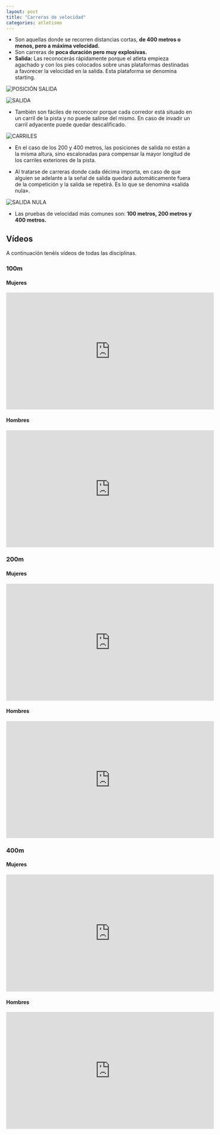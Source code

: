 ```yaml
---
layout: post
title: "Carreras de velocidad"
categories: atletismo
---
```


* Son aquellas donde se recorren distancias cortas, **de 400 metros o menos, pero a máxima velocidad.**
* Son carreras de **poca duración pero muy explosivas.** 
* **Salida:** Las reconocerás rápidamente porque el atleta empieza agachado y con los pies colocados sobre unas plataformas destinadas a favorecer la velocidad en la salida. Esta plataforma se denomina starting.

![POSICIÓN SALIDA](https://danieledufis.github.io/images_text/atletismo_posicion%20de%20salida.jpg)

![SALIDA](https://danieledufis.github.io/images_text/atletismo_salida%20carreras%20velocidad.jpg)
 
* También son fáciles de reconocer porque cada corredor está situado en un carril de la pista y no puede salirse del mismo. En caso de invadir un carril adyacente puede quedar descalificado.
 
![CARRILES](https://danieledufis.github.io/images_text/atletismo_carriles_atletismo.png)

* En el caso de los 200 y 400 metros, las posiciones de salida no están a la misma altura, sino escalonadas para compensar la mayor longitud de los carriles exteriores de la pista.

* Al tratarse de carreras donde cada décima importa, en caso de que alguien se adelante a la señal de salida quedará automáticamente fuera de la competición y la salida se repetirá. Es lo que se denomina «salida nula».

![SALIDA NULA](https://danieledufis.github.io/images_text/atletismo_salidanula1.jpg)

* Las pruebas de velocidad más comunes son: **100 metros, 200 metros y 400 metros.**

## Vídeos

A continuación tenéis vídeos de todas las disciplinas.

### 100m


#### Mujeres
<iframe width="560" height="315" src="https://www.youtube.com/embed/IsYWLvZ6JfY" frameborder="0" allow="accelerometer; autoplay; clipboard-write; encrypted-media; gyroscope; picture-in-picture" allowfullscreen></iframe>

#### Hombres
<iframe width="560" height="315" src="https://www.youtube.com/embed/AOk1hqzCj34" frameborder="0" allow="accelerometer; autoplay; clipboard-write; encrypted-media; gyroscope; picture-in-picture" allowfullscreen></iframe>

### 200m

#### Mujeres
<iframe width="560" height="315" src="https://www.youtube.com/embed/SL26sg2k8Fg" frameborder="0" allow="accelerometer; autoplay; clipboard-write; encrypted-media; gyroscope; picture-in-picture" allowfullscreen></iframe>

#### Hombres
<iframe width="560" height="315" src="https://www.youtube.com/embed/spNvEnFWucw" frameborder="0" allow="accelerometer; autoplay; clipboard-write; encrypted-media; gyroscope; picture-in-picture" allowfullscreen></iframe>

### 400m

#### Mujeres
<iframe width="560" height="315" src="https://www.youtube.com/embed/NK45noS8lzs" frameborder="0" allow="accelerometer; autoplay; clipboard-write; encrypted-media; gyroscope; picture-in-picture" allowfullscreen></iframe>

#### Hombres
<iframe width="560" height="315" src="https://www.youtube.com/embed/eyzezGw1M5w" frameborder="0" allow="accelerometer; autoplay; clipboard-write; encrypted-media; gyroscope; picture-in-picture" allowfullscreen></iframe>
